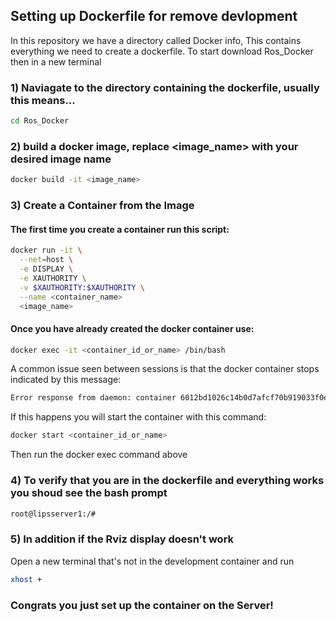 ## Setting up Dockerfile for remove devlopment

In this repository we have a directory called Docker info, This contains everything we need to create a dockerfile. To start download Ros_Docker then in a new terminal

### 1) Naviagate to the directory containing the dockerfile, usually this means... 

```bash
cd Ros_Docker
```

### 2) build a docker image, replace <image_name> with your desired image name

```bash
docker build -it <image_name> 
```

### 3) Create a Container from the Image

#### The first time you create a container run this script:
```bash 
docker run -it \
  --net=host \
  -e DISPLAY \
  -e XAUTHORITY \
  -v $XAUTHORITY:$XAUTHORITY \
  --name <container_name>
  <image_name>
```
#### Once you have already created the docker container use:

```bash
docker exec -it <container_id_or_name> /bin/bash
```

A common issue seen between sessions is that the docker container stops indicated by this message: 

```bash
Error response from daemon: container 6012bd1026c14b0d7afcf70b919033f0ec720e73a4bdf90509b68cb9f41e834a is not running
```

If this happens you will start the container with this command:

```bash
docker start <container_id_or_name>
```

Then run the docker exec command above

### 4) To verify that you are in the dockerfile and everything works you shoud see the bash prompt

```bash
root@lipsserver1:/# 
```

### 5) In addition if the Rviz display doesn't work

Open a new terminal that's not in the development container and run 

```bash
xhost +
```

### Congrats you just set up the container on the Server! 
